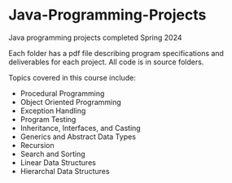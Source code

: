 # Java-Programming-Projects

Java programming projects completed Spring 2024

Each folder has a pdf file describing program specifications and deliverables for each project. All code is in source folders. 

Topics covered in this course include:

- Procedural Programming
- Object Oriented Programming
- Exception Handling
- Program Testing
- Inheritance, Interfaces, and Casting
- Generics and Abstract Data Types
- Recursion
- Search and Sorting
- Linear Data Structures
- Hierarchal Data Structures


